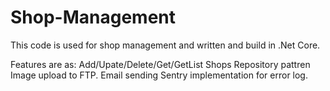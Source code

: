 # Shop-Management
This code is used for shop management and written and build in .Net Core.

Features are as:
Add/Upate/Delete/Get/GetList Shops
Repository pattren
Image upload to FTP.
Email sending
Sentry implementation for error log.
